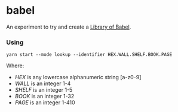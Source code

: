 # babel

An experiment to try and create a [Library of Babel](https://sites.evergreen.edu/politicalshakespeares/wp-content/uploads/sites/226/2015/12/Borges-The-Library-of-Babel.pdf).

### Using

```
yarn start --mode lookup --identifier HEX.WALL.SHELF.BOOK.PAGE
```

Where:
* _HEX_ is any lowercase alphanumeric string [a-z0-9]
* _WALL_ is an integer 1-4
* _SHELF_ is an integer 1-5
* _BOOK_ is an integer 1-32
* _PAGE_ is an integer 1-410
